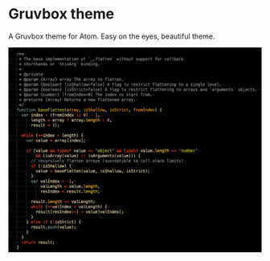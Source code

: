 # Gruvbox theme

A Gruvbox theme for Atom. Easy on the eyes, beautiful theme.

![Screenshot](./gruvbox.png)

